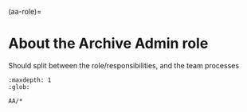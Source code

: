 (aa-role)=
# About the Archive Admin role

Should split between the role/responsibilities, and the team processes

```{toctree}
:maxdepth: 1
:glob:

AA/*
```
